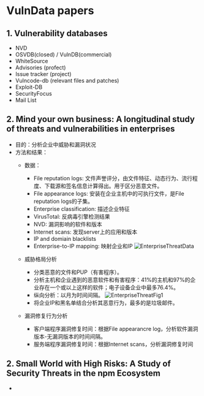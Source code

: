 # VulnData papers

## 1. Vulnerability databases
* NVD
* OSVDB(closed) / VulnDB(commercial)
* WhiteSource
* Advisories (profect)
* Issue tracker (project)
* Vulncode-db (relevant files and patches)
* Exploit-DB 
* SecurityFocus
* Mail List

## 2. Mind your own business: A longitudinal study of threats and vulnerabilities in enterprises
  * 目的：分析企业中威胁和漏洞状况
  * 方法和结果：
    * 数据：
      * File reputation logs: 文件声誉评分，由文件特征、动态行为、流行程度、下载源和签名信息计算得出。用于区分恶意文件。
      * File appearance logs: 安装在企业主机中的可执行文件，是File reputation logs的子集。
      * Enterprise classification: 描述企业特征
      * VirusTotal: 反病毒引擎检测结果
      * NVD: 漏洞影响的软件和版本
      * Internet scans: 发现server上的应用和版本
      * IP and domiain blacklists
      * Enterprise-to-IP mapping: 映射企业和IP
    ![EnterpriseThreatData]()

    * 威胁格局分析
      * 分类恶意的文件和PUP（有害程序）。
      * 分析主机和企业遇到的恶意软件和有害程序：41%的主机和97%的企业存在一个或以上这样的软件；电子设备企业中最多76.4%。
      * 纵向分析：以月为时间间隔。
      ![EnterpriseThreatFig1]()
      * 将企业IP和黑名单结合分析其恶意行为，最多的是垃圾邮件。

    * 漏洞修复行为分析
      * 客户端程序漏洞修复时间：根据File appearancre log，分析软件漏洞版本-无漏洞版本的时间间隔。
      * 服务端程序漏洞修复时间：根据Internet scans，分析漏洞修复时间

## 2. Small World with High Risks: A Study of Security Threats in the npm Ecosystem
  * 
